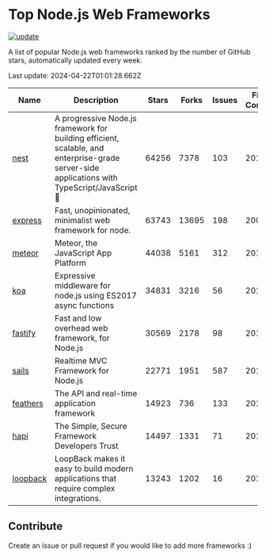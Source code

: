 # Top Node.js Web Frameworks

[![update](https://github.com/sunnysid3up/nodejs-web-frameworks/actions/workflows/update.yml/badge.svg)](https://github.com/sunnysid3up/nodejs-web-frameworks/actions/workflows/update.yml)

A list of popular Node.js web frameworks ranked by the number of GitHub stars, automatically updated every week.

Last update: 2024-04-22T01:01:28.662Z

| Name          | Description          | Stars                     | Forks          | Issues               | First Commit        | Last Commit         | Language          |
|---------------|----------------------|---------------------------|----------------|----------------------|---------------------|---------------------|-------------------|
| [nest](https://github.com/nestjs/nest) | A progressive Node.js framework for building efficient, scalable, and enterprise-grade server-side applications with TypeScript/JavaScript 🚀 | 64256 | 7378 | 103 | 2017 | 2024-04-21 | TS |
| [express](https://github.com/expressjs/express) | Fast, unopinionated, minimalist web framework for node. | 63743 | 13695 | 198 | 2009 | 2024-04-22 | JS |
| [meteor](https://github.com/meteor/meteor) | Meteor, the JavaScript App Platform | 44038 | 5161 | 312 | 2012 | 2024-04-20 | JS |
| [koa](https://github.com/koajs/koa) | Expressive middleware for node.js using ES2017 async functions | 34831 | 3216 | 56 | 2013 | 2024-04-21 | JS |
| [fastify](https://github.com/fastify/fastify) | Fast and low overhead web framework, for Node.js | 30569 | 2178 | 98 | 2016 | 2024-04-21 | JS |
| [sails](https://github.com/balderdashy/sails) | Realtime MVC Framework for Node.js | 22771 | 1951 | 587 | 2012 | 2024-04-21 | JS |
| [feathers](https://github.com/feathersjs/feathers) | The API and real-time application framework | 14923 | 736 | 133 | 2011 | 2024-04-21 | TS |
| [hapi](https://github.com/hapijs/hapi) | The Simple, Secure Framework Developers Trust | 14497 | 1331 | 71 | 2011 | 2024-04-21 | JS |
| [loopback](https://github.com/strongloop/loopback) | LoopBack makes it easy to build modern applications that require complex integrations. | 13243 | 1202 | 16 | 2013 | 2024-04-21 | JS |

## Contribute 

Create an issue or pull request if you would like to add more frameworks :)